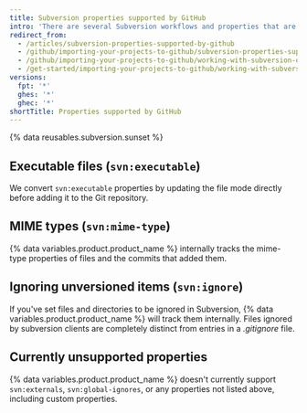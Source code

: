```yaml
---
title: Subversion properties supported by GitHub
intro: 'There are several Subversion workflows and properties that are similar to existing functionality on {% data variables.product.product_name %}.'
redirect_from:
  - /articles/subversion-properties-supported-by-github
  - /github/importing-your-projects-to-github/subversion-properties-supported-by-github
  - /github/importing-your-projects-to-github/working-with-subversion-on-github/subversion-properties-supported-by-github
  - /get-started/importing-your-projects-to-github/working-with-subversion-on-github/subversion-properties-supported-by-github
versions:
  fpt: '*'
  ghes: '*'
  ghec: '*'
shortTitle: Properties supported by GitHub
---
```

{% data reusables.subversion.sunset %}

## Executable files (`svn:executable`)

We convert `svn:executable` properties by updating the file mode directly before adding it to the Git repository.

## MIME types (`svn:mime-type`)

{% data variables.product.product_name %} internally tracks the mime-type properties of files and the commits that added them.

## Ignoring unversioned items (`svn:ignore`)

If you've set files and directories to be ignored in Subversion, {% data variables.product.product_name %} will track them internally. Files ignored by subversion clients are completely distinct from entries in a _.gitignore_ file.

## Currently unsupported properties

{% data variables.product.product_name %} doesn't currently support `svn:externals`, `svn:global-ignores`, or any properties not listed above, including custom properties.
